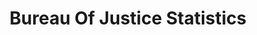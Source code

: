 ---
# This topic lives at
# https://digital.gov/topics/bureau-of-justice-statistics

slug: "bureau-of-justice-statistics"

# Topic Title
title: "Bureau Of Justice Statistics"

# description — keep it short and clear
summary: ""


# Weight
weight: 1

# For more information on managing topics,
# see https://github.com/GSA/digitalgov.gov/wiki
---
